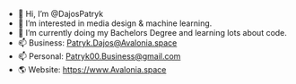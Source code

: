 - 👋 Hi, I’m @DajosPatryk
- 👀 I’m interested in media design & machine learning.
- 🌱 I’m currently doing my Bachelors Degree and learning lots about code.
- 📫 Business: Patryk.Dajos@Avalonia.space
- 📫 Personal: Patryk00.Business@gmail.com
- 🌎 Website: https://www.Avalonia.space
